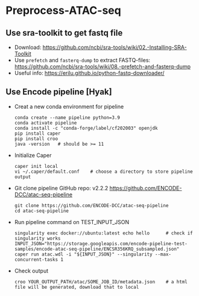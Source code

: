 # Preprocess-ATAC-seq

## Use sra-toolkit to get fastq file
* Download: https://github.com/ncbi/sra-tools/wiki/02.-Installing-SRA-Toolkit
* Use `prefetch` and `fasterq-dump` to extract FASTQ-files: https://github.com/ncbi/sra-tools/wiki/08.-prefetch-and-fasterq-dump
* Useful info: https://erilu.github.io/python-fastq-downloader/

## Use Encode pipeline [Hyak]
* Creat a new conda environment for pipeline
  ```
  conda create --name pipeline python=3.9
  conda activate pipeline
  conda install -c "conda-forge/label/cf202003" openjdk
  pip install caper
  pip install croo
  java -version   # should be >= 11
  ```
* Initialize Caper
  ```
  caper init local
  vi ~/.caper/default.conf    # choose a directory to store pipeline output
  ```
* Git clone pipeline GitHub repo: v2.2.2 https://github.com/ENCODE-DCC/atac-seq-pipeline
  ```
  git clone https://github.com/ENCODE-DCC/atac-seq-pipeline
  cd atac-seq-pipeline
  ```
* Run pipeline command on TEST_INPUT_JSON
  ```
  singularity exec docker://ubuntu:latest echo hello      # check if singularity works
  INPUT_JSON="https://storage.googleapis.com/encode-pipeline-test-samples/encode-atac-seq-pipeline/ENCSR356KRQ_subsampled.json"
  caper run atac.wdl -i "${INPUT_JSON}" --singularity --max-concurrent-tasks 1
  ```
* Check output
  ```
  croo YOUR_OUTPUT_PATH/atac/SOME_JOB_ID/metadata.json    # a html file will be generated, download that to local
  ```
